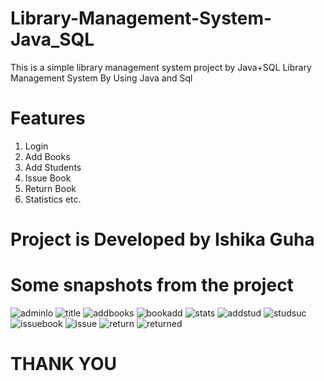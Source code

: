 # Library-Management-System-Java_SQL
This is a simple library management system project by Java+SQL
Library Management System By Using Java and Sql

# Features
1. Login
2. Add Books
3. Add Students
4. Issue Book
5. Return Book
6. Statistics etc.
# Project is Developed by Ishika Guha
# Some snapshots from the project
![adminlo](https://user-images.githubusercontent.com/85060073/129143793-a744b3f9-0fe0-48b7-906d-b4bcd8906c07.png)
![title](https://user-images.githubusercontent.com/85060073/129143800-7ec5bd09-95ec-4941-a9fe-012c4b0f5af0.png)
![addbooks](https://user-images.githubusercontent.com/85060073/129143809-a19f1d0f-fff2-4116-8aec-51d8fe73466b.png)
![bookadd](https://user-images.githubusercontent.com/85060073/129143852-23649bd7-408f-4c7a-8f9f-2245f8a67d66.png)
![stats](https://user-images.githubusercontent.com/85060073/129143875-3fd4dcf6-a8c7-4804-b52b-606a77027527.png)
![addstud](https://user-images.githubusercontent.com/85060073/129143884-ba78f31e-6e8c-49da-8ec3-511db70d4c2a.png)
![studsuc](https://user-images.githubusercontent.com/85060073/129144433-69ac2191-2dcc-4533-90ae-37122972976a.png)
![issuebook](https://user-images.githubusercontent.com/85060073/129144495-4a075d7d-a85f-411c-96bf-d6b79e2014f5.png)
![issue](https://user-images.githubusercontent.com/85060073/129144825-29f085b9-c93a-4567-bf71-7a0920ba151a.png)
![return](https://user-images.githubusercontent.com/85060073/129145065-0b3f2993-ea87-45c0-b023-7e2fe4318138.png)
![returned](https://user-images.githubusercontent.com/85060073/129145311-1970461c-eb85-451d-99fa-46654479516e.png)
# THANK YOU
